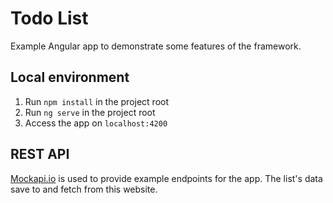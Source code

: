 # Todo List

Example Angular app to demonstrate some features of the framework.

## Local environment

1. Run `npm install` in the project root
2. Run `ng serve` in the project root
3. Access the app on `localhost:4200`

## REST API

[Mockapi.io](https://mockapi.io/) is used to provide example endpoints for the app. The list's data save to and fetch
from this website.
